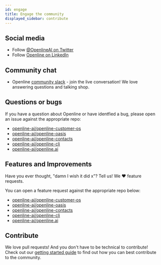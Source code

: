 ```yaml
---
id: engage
title: Engage the community
displayed_sidebar: contribute
---
```


## Social media

* Follow [@OpenlineAI on Twitter][twitter]
* Follow [Openline on LinkedIn][linkedin]

## Community chat

* Openline [community slack][slack] - join the live conversation!  We love answering questions and talking shop.

## Questions or bugs

If you have a question about Openline or have identfied a bug, please open an issue against the appropriate repo:

* [openline-ai/openline-customer-os][customerOS]
* [openline-ai/openline-oasis][oasis]
* [openline-ai/openline-contacts][contacts]
* [openline-ai/openline-cli][cli]
* [openline-ai/openline.ai][website]

## Features and Improvements

Have you ever thought, "damn I wish it did x"?  Tell us!  We ❤️ feature requests.  

You can open a feature request against the appropriate repo below: 

* [openline-ai/openline-customer-os][customerOS]
* [openline-ai/openline-oasis][oasis]
* [openline-ai/openline-contacts][contacts]
* [openline-ai/openline-cli][cli]
* [openline-ai/openline.ai][website]

## Contribute

We love pull requests!  And you don't have to be technical to contribute!  Check out our [getting started guide][contribute] to find out how you can best contribute to the community.

<!--- References -->

[community]: https://github.com/openline-ai/community/issues
[contribute]: https://github.com/openline-ai/community/blob/main/contribute-code/README.md
[customerOS]: https://github.com/openline-ai/openline-customer-os/issues/new/choose
[license]: https://choosealicense.com/licenses/mit/
[linkedin]: https://www.linkedin.com/company/openline-ai/
[repo]: https://github.com/openline-ai/community/
[slack]: https://join.slack.com/t/openline-ai/shared_invite/zt-1i6umaw6c-aaap4VwvGHeoJ1zz~ngCKQ
[twitter]: https://twitter.com/OpenlineAI
[oasis]: https://github.com/openline-ai/openline-oasis/issues/new/choose
[contacts]: https://github.com/openline-ai/openline-contacts/issues/new/choose
[cli]: https://github.com/openline-ai/openline-cli/issues/new/choose
[website]: https://github.com/openline-ai/openline.ai/issues/new/choose
